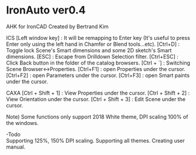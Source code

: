 # IronAuto ver0.4
AHK for IronCAD
Created by Bertrand Kim

ICS
[Left window key] : It will be remapping to Enter key (It's useful to press Enter only using the left hand in Chamfer or Blend tools...etc).
[Ctrl+D] : Toggle lock Scene's Smart dimensions and some 2D sketch's Smart dimensions.
[ESC] : Escape from Drilldown Selection filter.
[Ctrl+ESC] : Click Back button in the folder of the catalog browsers.
[Ctrl + `] : Switching Scene Browser<->Properties.
[Ctrl+F1] : open Properties under the cursor.
[Ctrl+F2] : open Parameters under the cursor.
[Ctrl+F3] : open Smart paints under the cursor.
 
CAXA
[Ctrl + Shift + 1] : View Properties under the cursor.
[Ctrl + Shift + 2] : View Orientation under the cursor.
[Ctrl + Shift + 3] : Edit Scene under the cursor.

Note) Some functions only support 2018 White theme, DPI scaling 100% of the windows.

-Todo  
Supporting 125%, 150% DPI scaling.
Supporting all themes.
Creating user manual.
